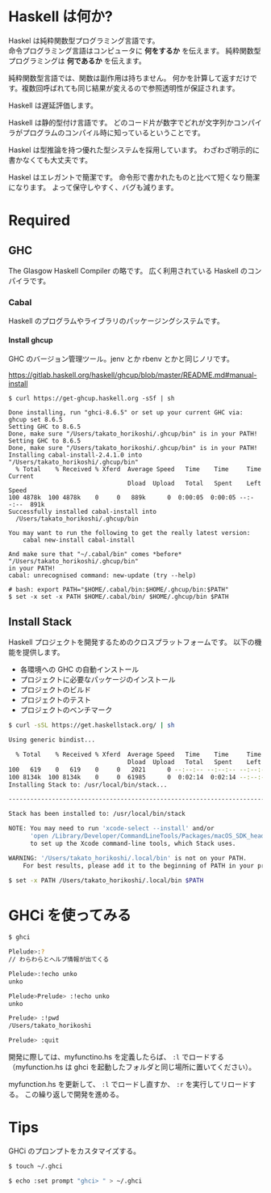 # Haskell は何か?

Haskel は純粋関数型プログラミング言語です。  
命令プログラミング言語はコンピュータに **何をするか** を伝えます。
純粋関数型プログラミングは **何であるか** を伝えます。

純粋関数型言語では、関数は副作用は持ちません。
何かを計算して返すだけです。複数回呼ばれても同じ結果が変えるので参照透明性が保証されます。

Haskell は遅延評価します。

Haskell は静的型付け言語です。
どのコード片が数字でどれが文字列かコンパイラがプログラムのコンパイル時に知っているということです。

Haskel は型推論を持つ優れた型システムを採用しています。
わざわざ明示的に書かなくても大丈夫です。

Haskel はエレガントで簡潔です。
命令形で書かれたものと比べて短くなり簡潔になります。
よって保守しやすく、バグも減ります。

# Required

## GHC

The Glasgow Haskell Compiler の略です。
広く利用されている Haskell のコンパイラです。

### Cabal

Haskell のプログラムやライブラリのパッケージングシステムです。

#### Install ghcup

GHC のバージョン管理ツール。jenv とか rbenv とかと同じノリです。

https://gitlab.haskell.org/haskell/ghcup/blob/master/README.md#manual-install

```
$ curl https://get-ghcup.haskell.org -sSf | sh

Done installing, run "ghci-8.6.5" or set up your current GHC via: ghcup set 8.6.5
Setting GHC to 8.6.5
Done, make sure "/Users/takato_horikoshi/.ghcup/bin" is in your PATH!
Setting GHC to 8.6.5
Done, make sure "/Users/takato_horikoshi/.ghcup/bin" is in your PATH!
Installing cabal-install-2.4.1.0 into "/Users/takato_horikoshi/.ghcup/bin"
  % Total    % Received % Xferd  Average Speed   Time    Time     Time  Current
                                 Dload  Upload   Total   Spent    Left  Speed
100 4878k  100 4878k    0     0   889k      0  0:00:05  0:00:05 --:--:--  891k
Successfully installed cabal-install into
  /Users/takato_horikoshi/.ghcup/bin

You may want to run the following to get the really latest version:
    cabal new-install cabal-install

And make sure that "~/.cabal/bin" comes *before* "/Users/takato_horikoshi/.ghcup/bin"
in your PATH!
cabal: unrecognised command: new-update (try --help)

# bash: export PATH="$HOME/.cabal/bin:$HOME/.ghcup/bin:$PATH"
$ set -x set -x PATH $HOME/.cabal/bin/ $HOME/.ghcup/bin $PATH
```

## Install Stack

Haskell プロジェクトを開発するためのクロスプラットフォームです。
以下の機能を提供します。

- 各環境への GHC の自動インストール
- プロジェクトに必要なパッケージのインストール
- プロジェクトのビルド
- プロジェクトのテスト
- プロジェクトのベンチマーク

```sh
$ curl -sSL https://get.haskellstack.org/ | sh

Using generic bindist...

  % Total    % Received % Xferd  Average Speed   Time    Time     Time  Current
                                 Dload  Upload   Total   Spent    Left  Speed
100   619    0   619    0     0   2021      0 --:--:-- --:--:-- --:--:--  2016
100 8134k  100 8134k    0     0  61985      0  0:02:14  0:02:14 --:--:-- 83362
Installing Stack to: /usr/local/bin/stack...

-------------------------------------------------------------------------------

Stack has been installed to: /usr/local/bin/stack

NOTE: You may need to run 'xcode-select --install' and/or
      'open /Library/Developer/CommandLineTools/Packages/macOS_SDK_headers_for_macOS_10.14.pkg'
      to set up the Xcode command-line tools, which Stack uses.

WARNING: '/Users/takato_horikoshi/.local/bin' is not on your PATH.
    For best results, please add it to the beginning of PATH in your profile.

$ set -x PATH /Users/takato_horikoshi/.local/bin $PATH
```

# GHCi を使ってみる

```sh
$ ghci

Plelude>:?
// わらわらとヘルプ情報が出てくる

Plelude>:!echo unko
unko

Plelude>Prelude> :!echo unko
unko

Prelude> :!pwd
/Users/takato_horikoshi

Prelude> :quit
```

開発に際しては、myfunctino.hs を定義したらば、
`:l` でロードする（myfunction.hs は ghci を起動したフォルダと同じ場所に置いてください）。

myfunction.hs を更新して、 `:l` でロードし直すか、 `:r` を実行してリロードする。
この繰り返しで開発を進める。

# Tips

GHCi のプロンプトをカスタマイズする。

```sh
$ touch ~/.ghci

$ echo :set prompt "ghci> " > ~/.ghci
```
